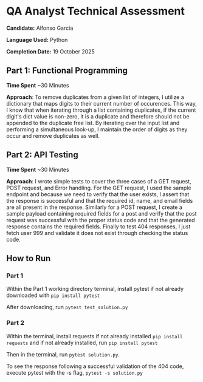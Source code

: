 # QA Analyst Technical Assessment

**Candidate:** Alfonso Garcia

**Language Used:** Python

**Completion Date:** 19 October 2025

## Part 1: Functional Programming

**Time Spent** ~30 Minutes

**Approach**: To remove duplicates from a given list of integers, I utilize a dictionary that maps digits to their current number of occurences. This way, I know that when iterating through a list containing duplicates, if the current digit's dict value is non-zero, it is a duplicate and therefore should not be appended to the duplicate free list. By iterating over the input list and performing a simultaneous look-up, I maintain the order of digits as they occur and remove duplicates as well.

## Part 2: API Testing

**Time Spent** ~30 Minutes

**Approach**: I wrote simple tests to cover the three cases of a GET request, POST request, and Error handling. For the GET request, I used the sample endpoint and because we need to verify that the user exists, I assert that the response is successful and that the required id, name, and email fields are all present in the response. Similarly for a POST request, I create a sample payload containing required fields for a post and verify that the post request was successful with the proper status code and that
the generated response contains the required fields. Finally to test 404 responses, I just fetch user 999 and validate it does not exist through checking the status code.

## How to Run

### Part 1

Within the Part 1 working directory terminal, install pytest if not already downloaded with `pip install pytest`

After downloading, run `pytest test_solution.py`

### Part 2

Within the terminal, install requests if not already installed `pip install requests` and if not already installed, run `pip install pytest`

Then in the terminal, run `pytest solution.py`.

To see the response following a successful validation of the 404 code, execute pytest with the -s flag, `pytest -s solution.py`
